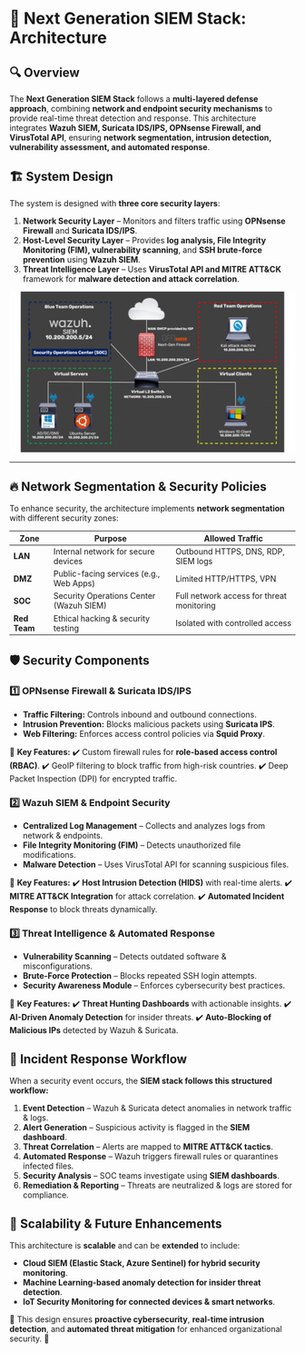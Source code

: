 # 📡 Next Generation SIEM Stack: Architecture

## 🔍 Overview
The **Next Generation SIEM Stack** follows a **multi-layered defense approach**, combining **network and endpoint security mechanisms** to provide real-time threat detection and response. This architecture integrates **Wazuh SIEM, Suricata IDS/IPS, OPNsense Firewall, and VirusTotal API**, ensuring **network segmentation, intrusion detection, vulnerability assessment, and automated response**.

## 🏗️ System Design
The system is designed with **three core security layers**:

1. **Network Security Layer** – Monitors and filters traffic using **OPNsense Firewall** and **Suricata IDS/IPS**.
2. **Host-Level Security Layer** – Provides **log analysis, File Integrity Monitoring (FIM), vulnerability scanning**, and **SSH brute-force prevention** using **Wazuh SIEM**.
3. **Threat Intelligence Layer** – Uses **VirusTotal API and MITRE ATT&CK** framework for **malware detection and attack correlation**.

![SIEM Architecture Diagram](images/siem_architecture.png)

---

## 🔥 Network Segmentation & Security Policies
To enhance security, the architecture implements **network segmentation** with different security zones:

| **Zone**      | **Purpose**                                   | **Allowed Traffic**                |
|--------------|-------------------------------------------|----------------------------------|
| **LAN**      | Internal network for secure devices       | Outbound HTTPS, DNS, RDP, SIEM logs |
| **DMZ**      | Public-facing services (e.g., Web Apps)  | Limited HTTP/HTTPS, VPN        |
| **SOC**      | Security Operations Center (Wazuh SIEM)  | Full network access for threat monitoring |
| **Red Team** | Ethical hacking & security testing      | Isolated with controlled access |



## 🛡️ Security Components

### **1️⃣ OPNsense Firewall & Suricata IDS/IPS**
- **Traffic Filtering:** Controls inbound and outbound connections.
- **Intrusion Prevention:** Blocks malicious packets using **Suricata IPS**.
- **Web Filtering:** Enforces access control policies via **Squid Proxy**.

📌 **Key Features:**
✔️ Custom firewall rules for **role-based access control (RBAC)**.
✔️ GeoIP filtering to block traffic from high-risk countries.
✔️ Deep Packet Inspection (DPI) for encrypted traffic.



### **2️⃣ Wazuh SIEM & Endpoint Security**
- **Centralized Log Management** – Collects and analyzes logs from network & endpoints.
- **File Integrity Monitoring (FIM)** – Detects unauthorized file modifications.
- **Malware Detection** – Uses VirusTotal API for scanning suspicious files.

📌 **Key Features:**
✔️ **Host Intrusion Detection (HIDS)** with real-time alerts.
✔️ **MITRE ATT&CK Integration** for attack correlation.
✔️ **Automated Incident Response** to block threats dynamically.

<!-- ![Wazuh SIEM Workflow](images/wazuh_siem_workflow.png)

--- -->

### **3️⃣ Threat Intelligence & Automated Response**
- **Vulnerability Scanning** – Detects outdated software & misconfigurations.
- **Brute-Force Protection** – Blocks repeated SSH login attempts.
- **Security Awareness Module** – Enforces cybersecurity best practices.

📌 **Key Features:**
✔️ **Threat Hunting Dashboards** with actionable insights.
✔️ **AI-Driven Anomaly Detection** for insider threats.
✔️ **Auto-Blocking of Malicious IPs** detected by Wazuh & Suricata.

<!-- ![Threat Intelligence Flow](images/threat_intelligence.png)

--- -->

## 🔄 Incident Response Workflow
When a security event occurs, the **SIEM stack follows this structured workflow:**

1. **Event Detection** – Wazuh & Suricata detect anomalies in network traffic & logs.
2. **Alert Generation** – Suspicious activity is flagged in the **SIEM dashboard**.
3. **Threat Correlation** – Alerts are mapped to **MITRE ATT&CK tactics**.
4. **Automated Response** – Wazuh triggers firewall rules or quarantines infected files.
5. **Security Analysis** – SOC teams investigate using **SIEM dashboards**.
6. **Remediation & Reporting** – Threats are neutralized & logs are stored for compliance.

<!-- ![Incident Response Flow](images/incident_response.png)

--- -->

## 🎯 Scalability & Future Enhancements
This architecture is **scalable** and can be **extended** to include:
- **Cloud SIEM (Elastic Stack, Azure Sentinel) for hybrid security monitoring**.
- **Machine Learning-based anomaly detection for insider threat detection**.
- **IoT Security Monitoring for connected devices & smart networks**.

🔹 This design ensures **proactive cybersecurity**, **real-time intrusion detection**, and **automated threat mitigation** for enhanced organizational security. 🚀
